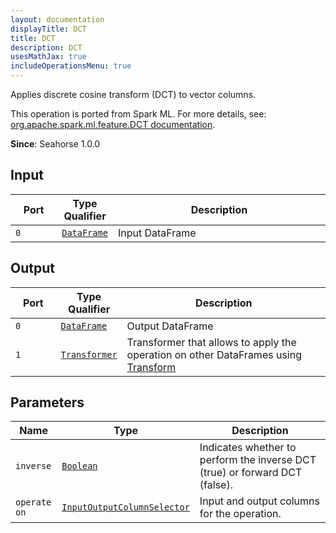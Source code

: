 ```yaml
---
layout: documentation
displayTitle: DCT
title: DCT
description: DCT
usesMathJax: true
includeOperationsMenu: true
---
```

Applies discrete cosine transform (DCT) to vector columns.

This operation is ported from Spark ML. For more details, see: <a target="_blank" href="http://spark.apache.org/docs/1.6.0/api/scala/index.html#org.apache.spark.ml.feature.DCT">org.apache.spark.ml.feature.DCT documentation</a>.

**Since**: Seahorse 1.0.0

## Input


<table>
<thead>
<tr>
<th style="width:15%">Port</th>
<th style="width:15%">Type Qualifier</th>
<th style="width:70%">Description</th>
</tr>
</thead>
<tbody>
    <tr><td><code>0</code></td><td><code><a href="../classes/dataframe.html">DataFrame</a></code></td><td>Input DataFrame</td></tr>
</tbody>
</table>


## Output


<table>
<thead>
<tr>
<th style="width:15%">Port</th>
<th style="width:15%">Type Qualifier</th>
<th style="width:70%">Description</th>
</tr>
</thead>
<tbody>
    <tr><td><code>0</code></td><td><code><a href="../classes/dataframe.html">DataFrame</a></code></td><td>Output DataFrame</td></tr><tr><td><code>1</code></td><td><code><a href="../classes/transformer.html">Transformer</a></code></td><td>Transformer that allows to apply the operation on other DataFrames using <a href="transform.html">Transform</a></td></tr>
</tbody>
</table>


## Parameters


<table class="table">
<thead>
<tr>
<th style="width:15%">Name</th>
<th style="width:15%">Type</th>
<th style="width:70%">Description</th>
</tr>
</thead>
<tbody>

<tr>
<td><code>inverse</code></td>
<td><code><a href="../parameters.html#boolean">Boolean</a></code></td>
<td>Indicates whether to perform the inverse DCT (true) or forward DCT (false).</td>
</tr>

<tr>
<td><code>operate on</code></td>
<td><code><a href="../parameters.html#input_output_column_selector">InputOutputColumnSelector</a></code></td>
<td>Input and output columns for the operation.</td>
</tr>

</tbody>
</table>

